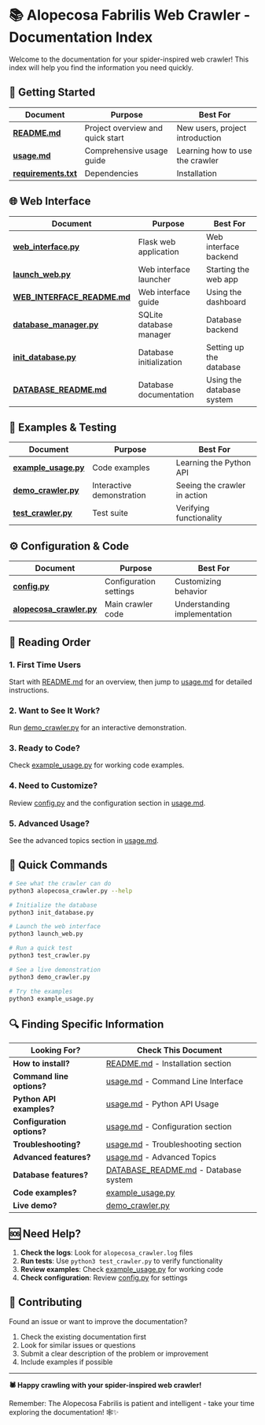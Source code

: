# 📚 Alopecosa Fabrilis Web Crawler - Documentation Index

Welcome to the documentation for your spider-inspired web crawler! This index will help you find the information you need quickly.

## 🚀 Getting Started

| Document | Purpose | Best For |
|----------|---------|----------|
| **[README.md](README.md)** | Project overview and quick start | New users, project introduction |
| **[usage.md](usage.md)** | Comprehensive usage guide | Learning how to use the crawler |
| **[requirements.txt](requirements.txt)** | Dependencies | Installation |

## 🌐 Web Interface

| Document | Purpose | Best For |
|----------|---------|----------|
| **[web_interface.py](web_interface.py)** | Flask web application | Web interface backend |
| **[launch_web.py](launch_web.py)** | Web interface launcher | Starting the web app |
| **[WEB_INTERFACE_README.md](WEB_INTERFACE_README.md)** | Web interface guide | Using the dashboard |
| **[database_manager.py](database_manager.py)** | SQLite database manager | Database backend |
| **[init_database.py](init_database.py)** | Database initialization | Setting up the database |
| **[DATABASE_README.md](DATABASE_README.md)** | Database documentation | Using the database system |

## 🧪 Examples & Testing

| Document | Purpose | Best For |
|----------|---------|----------|
| **[example_usage.py](example_usage.py)** | Code examples | Learning the Python API |
| **[demo_crawler.py](demo_crawler.py)** | Interactive demonstration | Seeing the crawler in action |
| **[test_crawler.py](test_crawler.py)** | Test suite | Verifying functionality |

## ⚙️ Configuration & Code

| Document | Purpose | Best For |
|----------|---------|----------|
| **[config.py](config.py)** | Configuration settings | Customizing behavior |
| **[alopecosa_crawler.py](alopecosa_crawler.py)** | Main crawler code | Understanding implementation |

## 📖 Reading Order

### 1. **First Time Users**
Start with [README.md](README.md) for an overview, then jump to [usage.md](usage.md) for detailed instructions.

### 2. **Want to See It Work?**
Run [demo_crawler.py](demo_crawler.py) for an interactive demonstration.

### 3. **Ready to Code?**
Check [example_usage.py](example_usage.py) for working code examples.

### 4. **Need to Customize?**
Review [config.py](config.py) and the configuration section in [usage.md](usage.md).

### 5. **Advanced Usage?**
See the advanced topics section in [usage.md](usage.md).

## 🎯 Quick Commands

```bash
# See what the crawler can do
python3 alopecosa_crawler.py --help

# Initialize the database
python3 init_database.py

# Launch the web interface
python3 launch_web.py

# Run a quick test
python3 test_crawler.py

# See a live demonstration
python3 demo_crawler.py

# Try the examples
python3 example_usage.py
```

## 🔍 Finding Specific Information

| Looking For? | Check This Document |
|--------------|-------------------|
| **How to install?** | [README.md](README.md) - Installation section |
| **Command line options?** | [usage.md](usage.md) - Command Line Interface |
| **Python API examples?** | [usage.md](usage.md) - Python API Usage |
| **Configuration options?** | [usage.md](usage.md) - Configuration section |
| **Troubleshooting?** | [usage.md](usage.md) - Troubleshooting section |
| **Advanced features?** | [usage.md](usage.md) - Advanced Topics |
| **Database features?** | [DATABASE_README.md](DATABASE_README.md) - Database system |
| **Code examples?** | [example_usage.py](example_usage.py) |
| **Live demo?** | [demo_crawler.py](demo_crawler.py) |

## 🆘 Need Help?

1. **Check the logs**: Look for `alopecosa_crawler.log` files
2. **Run tests**: Use `python3 test_crawler.py` to verify functionality
3. **Review examples**: Check [example_usage.py](example_usage.py) for working code
4. **Check configuration**: Review [config.py](config.py) for settings

## 📝 Contributing

Found an issue or want to improve the documentation?

1. Check the existing documentation first
2. Look for similar issues or questions
3. Submit a clear description of the problem or improvement
4. Include examples if possible

---

**🕷️ Happy crawling with your spider-inspired web crawler!**

Remember: The Alopecosa Fabrilis is patient and intelligent - take your time exploring the documentation! 🕸️✨
